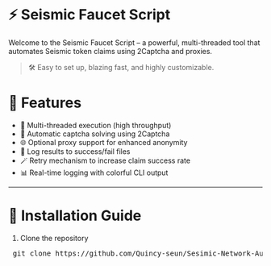 # ⚡ **Seismic Faucet Script**
Welcome to the Seismic Faucet Script – a powerful, multi-threaded tool that automates Seismic token claims using 2Captcha and proxies.
> 🛠️ Easy to set up, blazing fast, and highly customizable.

# 🌟 **Features**
+ 🚀 Multi-threaded execution (high throughput)
+ 🤖 Automatic captcha solving using 2Captcha
+ 🌐 Optional proxy support for enhanced anonymity
+ 🧾 Log results to success/fail files
+ 🪄 Retry mechanism to increase claim success rate
+ 📊 Real-time logging with colorful CLI output
_______________________
# **🧰 Installation Guide**

1. Clone the repository

<pre> git clone https://github.com/Quincy-seun/Sesimic-Network-Auto-Faucet.git
